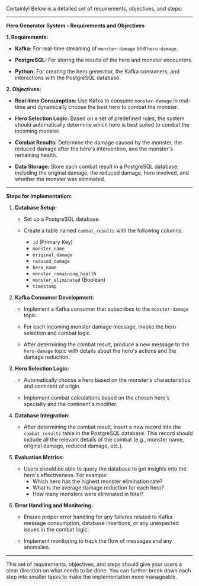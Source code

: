 Certainly! Below is a detailed set of requirements, objectives, and steps:

---

**Hero Generator System - Requirements and Objectives**

**1. Requirements:**

- **Kafka:** For real-time streaming of `monster-damage` and `hero-damage`.
  
- **PostgreSQL:** For storing the results of the hero and monster encounters.

- **Python:** For creating the hero generator, the Kafka consumers, and interactions with the PostgreSQL database.

**2. Objectives:**

- **Real-time Consumption:** Use Kafka to consume `monster-damage` in real-time and dynamically choose the best hero to combat the monster.

- **Hero Selection Logic:** Based on a set of predefined rules, the system should automatically determine which hero is best suited to combat the incoming monster.

- **Combat Results:** Determine the damage caused by the monster, the reduced damage after the hero's intervention, and the monster's remaining health.

- **Data Storage:** Store each combat result in a PostgreSQL database, including the original damage, the reduced damage, hero involved, and whether the monster was eliminated.

---

**Steps for Implementation:**

1. **Database Setup:**

    - Set up a PostgreSQL database.
    
    - Create a table named `combat_results` with the following columns:
      - `id` (Primary Key)
      - `monster_name`
      - `original_damage`
      - `reduced_damage`
      - `hero_name`
      - `monster_remaining_health`
      - `monster_eliminated` (Boolean)
      - `timestamp` 

2. **Kafka Consumer Development:**

    - Implement a Kafka consumer that subscribes to the `monster-damage` topic.
    
    - For each incoming monster damage message, invoke the hero selection and combat logic.

    - After determining the combat result, produce a new message to the `hero-damage` topic with details about the hero's actions and the damage reduction.

3. **Hero Selection Logic:**

    - Automatically choose a hero based on the monster's characteristics and continent of origin.
    
    - Implement combat calculations based on the chosen hero's specialty and the continent's modifier.

4. **Database Integration:**

    - After determining the combat result, insert a new record into the `combat_results` table in the PostgreSQL database. This record should include all the relevant details of the combat (e.g., monster name, original damage, reduced damage, etc.).

5. **Evaluation Metrics:**

    - Users should be able to query the database to get insights into the hero's effectiveness. For example:
      - Which hero has the highest monster elimination rate?
      - What is the average damage reduction for each hero?
      - How many monsters were eliminated in total?

6. **Error Handling and Monitoring:**

    - Ensure proper error handling for any failures related to Kafka message consumption, database insertions, or any unexpected issues in the combat logic.
    
    - Implement monitoring to track the flow of messages and any anomalies.

---

This set of requirements, objectives, and steps should give your users a clear direction on what needs to be done. You can further break down each step into smaller tasks to make the implementation more manageable.